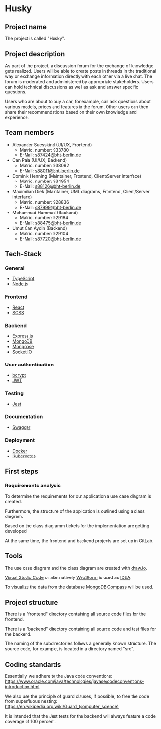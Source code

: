 # Husky

## Project name

The project is called "Husky".

## Project description

As part of the project, a discussion forum for the exchange of
knowledge gets realized. Users will be able to create
posts in threads in the traditional way or exchange information
directly with each other via a live chat. The forum is moderated
and administered by appropriate stakeholders. Users can hold
technical discussions as well as ask and answer specific questions.

Users who are about to buy a car, for example, can ask questions about various models, prices and features in the forum.
Other users can then share their recommendations based on their own knowledge and experience.

## Team members

- Alexander Suesskind (UI/UX, Frontend)
    - Matric. number: 933780
    - E-Mail: s87424@bht-berlin.de
- Can Pala (UI/UX, Backend)
    - Matric. number: 938092
    - E-Mail: s88011@bht-berlin.de
- Dominik Henning (Maintainer, Frontend, Client/Server interface)
    - Matric. number: 934954
    - E-Mail: s88126@bht-berlin.de
- Maximilian Diek (Maintainer, UML diagrams, Frontend, Client/Server interface)
    - Matric. number: 928836
    - E-Mail: s87999@bht-berlin.de
- Mohammad Hammad (Backend)
    - Matric. number: 929184
    - E-Mail: s88475@bht-berlin.de
- Umut Can Aydin (Backend)
    - Matric. number: 929104
    - E-Mail: s87720@bht-berlin.de

## Tech-Stack

### General
- [TypeScript](https://www.typescriptlang.org/)
- [Node.js](https://nodejs.org/)

### Frontend
- [React](https://react.dev/)
- [SCSS](https://sass-lang.com/documentation/syntax/)

### Backend
- [Express.js](https://expressjs.com/)
- [MongoDB](https://www.mongodb.com/)
- [Mongoose](https://mongoosejs.com/)
- [Socket.IO](https://socket.io/)

### User authentication
- [bcrypt](https://de.wikipedia.org/wiki/Bcrypt)
- [JWT](https://jwt.io/)

### Testing
- [Jest](https://jestjs.io/)

### Documentation
- [Swagger](https://swagger.io/)

### Deployment
- [Docker](https://www.docker.com/)
- [Kubernetes](https://kubernetes.io/)

## First steps

### Requirements analysis

To determine the requirements for our application a use case diagram is created.

Furthermore, the structure of the application is outlined using a class diagram.

Based on the class diagramm tickets for the implementation are getting developed.

At the same time, the frontend and backend projects are set up in GitLab.

## Tools

The use case diagram and the class diagram are created with [draw.io](https://app.diagrams.net/).

[Visual Studio Code](https://code.visualstudio.com/) or alternatively [WebStorm](https://www.jetbrains.com/webstorm/) is used as [IDEA](https://en.wikipedia.org/wiki/Integrated_development_environment).

To visualize the data from the database [MongoDB Compass](https://www.mongodb.com/products/tools/compass) will be used.

## Project structure

There is a "frontend" directory containing all source code files for the frontend.

There is a "backend" directory containing all source code and test files for the backend.

The naming of the subdirectories follows a generally known structure. The source code, for example, is located in a directory named "src".

## Coding standards

Essentially, we adhere to the Java code conventions:<br>
https://www.oracle.com/java/technologies/javase/codeconventions-introduction.html

We also use the principle of guard clauses, if possible, to free the code from superfluous nesting:<br>
https://en.wikipedia.org/wiki/Guard_(computer_science)

It is intended that the Jest tests for the backend will always feature a code coverage of 100 percent.

